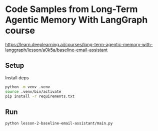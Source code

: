 # Code Samples from Long-Term Agentic Memory With LangGraph course

<https://learn.deeplearning.ai/courses/long-term-agentic-memory-with-langgraph/lesson/a0k5a/baseline-email-assistant>

## Setup

Install deps
```bash
python -m venv .venv
source .venv/bin/activate
pip install -r requirements.txt
```

## Run

```bash
python lesson-2-baseline-email-assistant/main.py
```